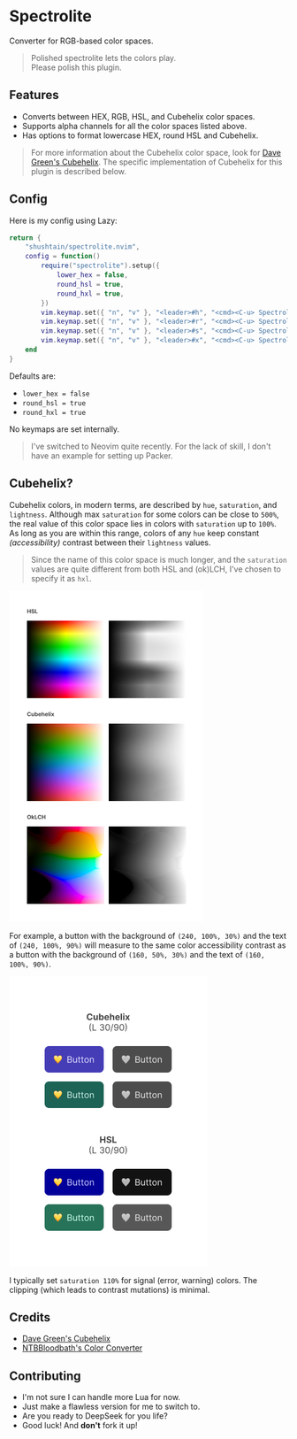 # Spectrolite

Converter for RGB-based color spaces.

> Polished spectrolite lets the colors play.  
> Please polish this plugin.

## Features

- Converts between HEX, RGB, HSL, and Cubehelix color spaces.
- Supports alpha channels for all the color spaces listed above.
- Has options to format lowercase HEX, round HSL and Cubehelix.

> For more information about the Cubehelix color space, look for [Dave Green's Cubehelix](https://people.phy.cam.ac.uk/dag9/CUBEHELIX/#Paper). The specific implementation of Cubehelix for this plugin is described below.

## Config

Here is my config using Lazy:

```lua
return {
	"shushtain/spectrolite.nvim",
	config = function()
		require("spectrolite").setup({
			lower_hex = false,
			round_hsl = true,
			round_hxl = true,
		})
		vim.keymap.set({ "n", "v" }, "<leader>#h", "<cmd><C-u> SpectroliteHex <CR>")
		vim.keymap.set({ "n", "v" }, "<leader>#r", "<cmd><C-u> SpectroliteRgb <CR>")
		vim.keymap.set({ "n", "v" }, "<leader>#s", "<cmd><C-u> SpectroliteHsl <CR>")
		vim.keymap.set({ "n", "v" }, "<leader>#x", "<cmd><C-u> SpectroliteHxl <CR>")
	end
}
```

Defaults are:

- `lower_hex = false`
- `round_hsl = true`
- `round_hxl = true`

No keymaps are set internally.

> I've switched to Neovim quite recently. For the lack of skill, I don't have an example for setting up Packer.

## Cubehelix?

Cubehelix colors, in modern terms, are described by `hue`, `saturation`, and `lightness`. Although max `saturation` for some colors can be close to `500%`, the real value of this color space lies in colors with `saturation` up to `100%`. As long as you are within this range, colors of any `hue` keep constant _(accessibility)_ contrast between their `lightness` values.

> Since the name of this color space is much longer, and the `saturation` values are quite different from both HSL and (ok)LCH, I've chosen to specify it as `hxl`.

![Color spaces](https://raw.githubusercontent.com/shushtain/spectrolite.nvim/refs/heads/main/example1.jpg)

For example, a button with the background of `(240, 100%, 30%)` and the text of `(240, 100%, 90%)` will measure to the same color accessibility contrast as a button with the background of `(160, 50%, 30%)` and the text of `(160, 100%, 90%)`.

![Example](https://raw.githubusercontent.com/shushtain/spectrolite.nvim/refs/heads/main/example2.jpg)

I typically set `saturation 110%` for signal (error, warning) colors. The clipping (which leads to contrast mutations) is minimal.

## Credits

- [Dave Green's Cubehelix](https://people.phy.cam.ac.uk/dag9/CUBEHELIX/#Paper)
- [NTBBloodbath's Color Converter](https://github.com/NTBBloodbath/color-converter.nvim)

## Contributing

- I'm not sure I can handle more Lua for now.
- Just make a flawless version for me to switch to.
- Are you ready to DeepSeek for you life?
- Good luck! And **don't** fork it up!
